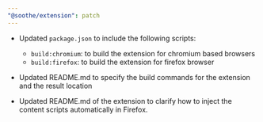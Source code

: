 ```yaml
---
"@soothe/extension": patch
---
```


* Updated `package.json` to include the following scripts:
    - `build:chromium`: to build the extension for chromium based browsers
    - `build:firefox`: to build the extension for firefox browser

* Updated README.md to specify the build commands for the extension and the result location
* Updated README.md of the extension to clarify how to inject the content scripts automatically in Firefox.
